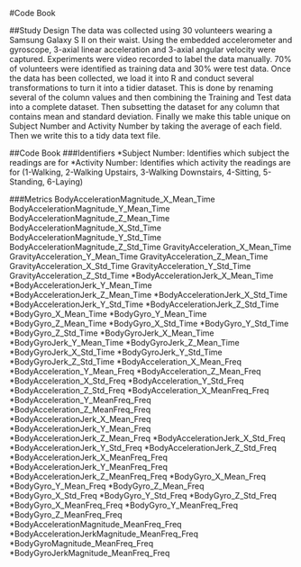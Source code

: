 #Code Book

##Study Design
The data was collected using 30 volunteers wearing a Samsung Galaxy S II on their waist. Using the embedded accelerometer and gyroscope, 3-axial linear acceleration and 3-axial angular velocity were captured. Experiments were video recorded to label the data manually. 70% of volunteers were identified as training data and 30% were test data. Once the data has been collected, we load it into R and conduct several transformations to turn it into a tidier dataset. This is done by renaming several of the column values and then combining the Training and Test data into a complete dataset. Then subsetting the dataset for any column that contains mean and standard deviation. Finally we make this table unique on Subject Number and Activity Number by taking the average of each field. Then we write this to a tidy data text file.

##Code Book
###Identifiers
*Subject Number: Identifies which subject the readings are for
*Activity Number: Identifies which activity the readings are for (1-Walking, 2-Walking Upstairs, 3-Walking Downstairs, 4-Sitting, 5-Standing, 6-Laying)

###Metrics
BodyAccelerationMagnitude_X_Mean_Time
BodyAccelerationMagnitude_Y_Mean_Time
BodyAccelerationMagnitude_Z_Mean_Time
BodyAccelerationMagnitude_X_Std_Time
BodyAccelerationMagnitude_Y_Std_Time
BodyAccelerationMagnitude_Z_Std_Time
GravityAcceleration_X_Mean_Time
GravityAcceleration_Y_Mean_Time
GravityAcceleration_Z_Mean_Time
GravityAcceleration_X_Std_Time
GravityAcceleration_Y_Std_Time
GravityAcceleration_Z_Std_Time
*BodyAccelerationJerk_X_Mean_Time
*BodyAccelerationJerk_Y_Mean_Time
*BodyAccelerationJerk_Z_Mean_Time
*BodyAccelerationJerk_X_Std_Time
*BodyAccelerationJerk_Y_Std_Time
*BodyAccelerationJerk_Z_Std_Time
*BodyGyro_X_Mean_Time
*BodyGyro_Y_Mean_Time
*BodyGyro_Z_Mean_Time
*BodyGyro_X_Std_Time
*BodyGyro_Y_Std_Time
*BodyGyro_Z_Std_Time
*BodyGyroJerk_X_Mean_Time
*BodyGyroJerk_Y_Mean_Time
*BodyGyroJerk_Z_Mean_Time
*BodyGyroJerk_X_Std_Time
*BodyGyroJerk_Y_Std_Time
*BodyGyroJerk_Z_Std_Time
*BodyAcceleration_X_Mean_Freq
*BodyAcceleration_Y_Mean_Freq
*BodyAcceleration_Z_Mean_Freq
*BodyAcceleration_X_Std_Freq
*BodyAcceleration_Y_Std_Freq
*BodyAcceleration_Z_Std_Freq
*BodyAcceleration_X_MeanFreq_Freq
*BodyAcceleration_Y_MeanFreq_Freq
*BodyAcceleration_Z_MeanFreq_Freq
*BodyAccelerationJerk_X_Mean_Freq
*BodyAccelerationJerk_Y_Mean_Freq
*BodyAccelerationJerk_Z_Mean_Freq
*BodyAccelerationJerk_X_Std_Freq
*BodyAccelerationJerk_Y_Std_Freq
*BodyAccelerationJerk_Z_Std_Freq
*BodyAccelerationJerk_X_MeanFreq_Freq
*BodyAccelerationJerk_Y_MeanFreq_Freq
*BodyAccelerationJerk_Z_MeanFreq_Freq
*BodyGyro_X_Mean_Freq
*BodyGyro_Y_Mean_Freq
*BodyGyro_Z_Mean_Freq
*BodyGyro_X_Std_Freq
*BodyGyro_Y_Std_Freq
*BodyGyro_Z_Std_Freq
*BodyGyro_X_MeanFreq_Freq
*BodyGyro_Y_MeanFreq_Freq
*BodyGyro_Z_MeanFreq_Freq
*BodyAccelerationMagnitude_MeanFreq_Freq
*BodyAccelerationJerkMagnitude_MeanFreq_Freq
*BodyGyroMagnitude_MeanFreq_Freq
*BodyGyroJerkMagnitude_MeanFreq_Freq


